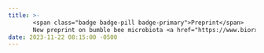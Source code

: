 ```yaml
---
title: >-
       <span class="badge badge-pill badge-primary">Preprint</span> 
       New preprint on bumble bee microbiota <a href="https://www.biorxiv.org/content/10.1101/2023.11.21.568059v1" target="_blank">bioRxiv.org</a>
date: 2023-11-22 08:15:00 -0500
---
```

